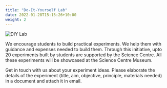 ```yaml
---
title: "Do-It-Yourself Lab"
date: 2022-01-28T15:15:26+10:00
weight: 2
---
```


![DIY Lab](/images/austin-distel-nGc5RT2HmF0-unsplash.jpg)

We encourage students to build practical experiments. We help them with guidance 
and expenses needed to build them. Through this initiative, upto 20 experiments built
by students are supported by the Science Centre. All these experiments will be showcased
at the Science Centre Museum.

Get in touch with us about your experiment ideas. Please elaborate the details
of the experiment (title, aim, objective, principle, materials needed) in a document
and attach it in email.

